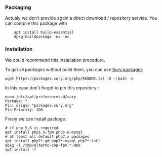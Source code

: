 ### Packaging ###

Actualy we don't provide again a direct download / repository service. You can compile this package with
```
    apt install build-essential
    dpkg-buildpackage -us -uc

```

### Installation ###

We could recommend this installation procedure. 

To get all packages without build them, you can use [Sury packages](https://deb.sury.org/)
```
wget https://packages.sury.org/php/README.txt -O -|bash -x
```

In this case don't forget to pin this repository :
```
nano /etc/apt/preferences.d/sury
Package: *
Pin: origin "packages.sury.org"
Pin-Priority: 100
```

Finaly we can install package :
```
# if php 5.6 is required
apt install php5.6-fpm php5.6-mysql
# at least all default php7.x packages
apt install php7*-gd php7*-mysql php7*-intl
dpkg -i /tmp/alternc-php-fpm.*.deb
apt install -f
```
